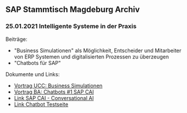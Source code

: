 ## SAP Stammtisch Magdeburg Archiv

### 25.01.2021 Intelligente Systeme in der Praxis
Beiträge: 
- "Business Simulationen" als Möglichkeit, Entscheider und Mitarbeiter von ERP Systemen und digitalisierten Prozessen zu überzeugen
- "Chatbots für SAP"

Dokumente und Links:
- [Vortrag UCC: Business Simulationen](sstmd_archive\20210125\20210125_SAP_Stammtisch_MD_UCC_Business_Simulation.pdf)
- [Vortrag BA: Chatbots #1 SAP CAI](sstmd_archive\20210125\20210125_SAP_Stammtisch_MD_BA_CAI_Chatbots_#1.pdf)
- [Link SAP CAI - Conversational AI](https://cai.tools.sap)
- [Link Chatbot Testseite](https://mdjoerg.github.io/SAPStammtischMD/sstmd_faqbot.html)